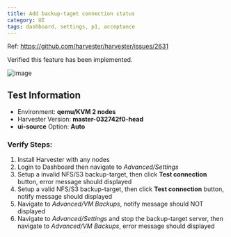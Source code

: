 ```yaml
---
title: Add backup-taget connection status
category: UI
tags: dashboard, settings, p1, acceptance
---
```

Ref: https://github.com/harvester/harvester/issues/2631

Verified this feature has been implemented.

![image](https://user-images.githubusercontent.com/5169694/190369936-c07b0a5f-8685-4813-8108-1032caf09183.png)


Test Information
----
* Environment: **qemu/KVM 2 nodes**
* Harvester Version: **master-032742f0-head**
* **ui-source** Option: **Auto**

### Verify Steps:
1. Install Harvester with any nodes
1. Login to Dashboard then navigate to _Advanced/Settings_
1. Setup a invalid NFS/S3 backup-target, then click **Test connection** button, error message should displayed
1. Setup a valid NFS/S3 backup-target, then click **Test connection** button, notify message should displayed
1. Navigate to _Advanced/VM Backups_, notify message should NOT displayed
1. Navigate to _Advanced/Settings_ and stop the backup-target server, then navigate to _Advanced/VM Backups_, error message should displayed
